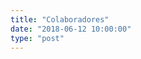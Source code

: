 ```yaml
---
title: "Colaboradores"
date: "2018-06-12 10:00:00"
type: "post"
---
```


<!--
## Empresas Colaboradoras

<center>
<img height="96px" style="display: inline-block; margin: 1em;" alt="Cafetería Ramón" src="http://www.advmiguelturra.org/logos/cafeteria-ramon-2.jpg"/>
<img height="96px" style="display: inline-block; margin: 1em;" alt="Comercial Ulimancha" src="http://www.advmiguelturra.org/logos/comercial-ulimancha.jpg"/>
<img height="96px" style="display: inline-block; margin: 1em;" alt="Enova" src="http://www.advmiguelturra.org/logos/enova.jpg"/>
<img height="96px" style="display: inline-block; margin: 1em;" alt="Errea" src="http://www.advmiguelturra.org/logos/errea.svg"/>
<img height="96px" style="display: inline-block; margin: 1em;" alt="Hervás Maján" src="http://www.advmiguelturra.org/logos/hervas-majan.jpg"/>
<img height="96px" style="display: inline-block; margin: 1em;" alt="Gestión Integral" src="http://www.advmiguelturra.org/logos/gestion-integral.png"/>
<img height="96px" style="display: inline-block; margin: 1em;" alt="JoseAngel Barbershop" src="http://www.advmiguelturra.org/logos/joseangel-barbershop.svg"/>
<img height="96px" style="display: inline-block; margin: 1em;" alt="Julian Tejidos" src="http://www.advmiguelturra.org/logos/julian-tejidos.png"/>
<img height="96px" style="display: inline-block; margin: 1em;" alt="USC Centro Integral de Distribución" src="http://www.advmiguelturra.org/logos/usc-centro-integral-distribucion.jpg"/>
<img height="96px" style="display: inline-block; margin: 1em;" alt="Viajes Rodrigo" src="http://www.advmiguelturra.org/logos/viajes-rodrigo.jpg"/>
<img height="96px" style="display: inline-block; margin: 1em;" alt="Globalcaja" src="http://www.advmiguelturra.org/logos/globalcaja-2.jpg"/>
<img height="96px" style="display: inline-block; margin: 1em;" alt="Hotel Carlota" src="http://www.advmiguelturra.org/logos/hotel-carlota.svg"/>
<img height="96px" style="display: inline-block; margin: 1em;" alt="PanReal" src="http://www.advmiguelturra.org/logos/panreal.png"/>
<img height="96px" style="display: inline-block; margin: 1em;" alt="Punto Didot" src="http://www.advmiguelturra.org/logos/punto-didot.svg"/>
<img height="96px" style="display: inline-block; margin: 1em;" alt="Aquílice Cocinas" src="http://www.advmiguelturra.org/logos/aquilice_cocinas.jpg"/>
<img height="96px" style="display: inline-block; margin: 1em;" alt="Carrefour" src="http://www.advmiguelturra.org/logos/carrefour.jpg"/>
<img height="96px" style="display: inline-block; margin: 1em;" alt="E. Leclerc" src="http://www.advmiguelturra.org/logos/e-leclerc.jpg"/>
<img height="96px" style="display: inline-block; margin: 1em;" alt="Difunde" src="http://www.advmiguelturra.org/logos/difunde.png"/>
<img height="96px" style="display: inline-block; margin: 1em;" alt="Ayuntamiento de Miguelturra" src="http://www.advmiguelturra.org/logos/ayto-miguelturra.svg"/>
<img height="96px" style="display: inline-block; margin: 1em;" alt="JCCM Deporte" src="http://www.advmiguelturra.org/logos/jccm-deporte.jpg"/>
<img height="96px" style="display: inline-block; margin: 1em;" alt="Optica Lara" src="http://www.advmiguelturra.org/logos/optica-lara.svg"/>
<img height="96px" style="display: inline-block; margin: 1em;" alt="Las Tejas" src="http://www.advmiguelturra.org/logos/meson-las-tejas.png"/>
<img height="96px" style="display: inline-block; margin: 1em;" alt="Tresa" src="http://www.advmiguelturra.org/logos/tresa-automocion.png"/>
<img height="96px" style="display: inline-block; margin: 1em;" alt="Lavanderia Azul" src="http://www.advmiguelturra.org/logos/lavanderia-azul.jpg"/>
<img height="96px" style="display: inline-block; margin: 1em;" alt="Meson Loren" src="http://www.advmiguelturra.org/logos/meson-casa-loren.svg"/>
<img height="96px" style="display: inline-block; margin: 1em;" alt="CEPSA" src="http://www.advmiguelturra.org/logos/cepsa-estrella.jpg"/>
<img height="96px" style="display: inline-block; margin: 1em;" alt="Barahona" src="http://www.advmiguelturra.org/logos/barahona.png"/>
<img height="96px" style="display: inline-block; margin: 1em;" alt="Acergom" src="http://www.advmiguelturra.org/logos/acergom.png"/>
<img height="96px" style="display: inline-block; margin: 1em;" alt="sendarrubias" src="http://www.advmiguelturra.org/logos/sendarrubias.png"/>
<img height="96px" style="display: inline-block; margin: 1em;" alt="loterias" src="http://www.advmiguelturra.org/logos/loterias.jpg"/>
</center>
!-->
